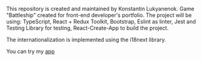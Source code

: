 This repository is created and maintained by Konstantin Lukyanenok. Game "Battleship" created for front-end developer's portfolio. The project will be using: TypeScript, React + Redux Toolkit, Bootstrap, Eslint as linter, Jest and Testing Library for testing, React-Create-App to build the project.

The internationalization is implemented using the i18next library.

You can try my [app](https://battleship-loukianen.vercel.app)